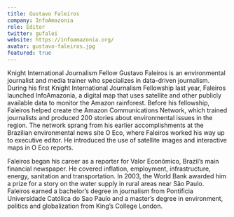 ```yaml
---
title: Gustavo Faleiros
company: InfoAmazonia
role: Editor
twitter: gufalei
website: https://infoamazonia.org/
avatar: gustavo-faleiros.jpg
featured: true
---
```

Knight International Journalism Fellow Gustavo Faleiros is an environmental journalist and media trainer who specializes in data-driven journalism. During his first Knight International Journalism Fellowship last year, Faleiros launched InfoAmazonia, a digital map that uses satellite and other publicly available data to monitor the Amazon rainforest. Before his fellowship, Faleiros helped create the Amazon Communications Network, which trained journalists and produced 200 stories about environmental issues in the region. The network sprang from his earlier accomplishments at the Brazilian environmental news site O Eco, where Faleiros worked his way up to executive editor. He introduced the use of satellite images and interactive maps in O Eco reports.

Faleiros began his career as a reporter for Valor Econômico, Brazil’s main financial newspaper. He covered inflation, employment, infrastructure, energy, sanitation and transportation. In 2003, the World Bank awarded him a prize for a story on the water supply in rural areas near São Paulo. Faleiros earned a bachelor’s degree in journalism from Pontificia Universidade Católica do Sao Paulo and a master’s degree in environment, politics and globalization from King’s College London.

